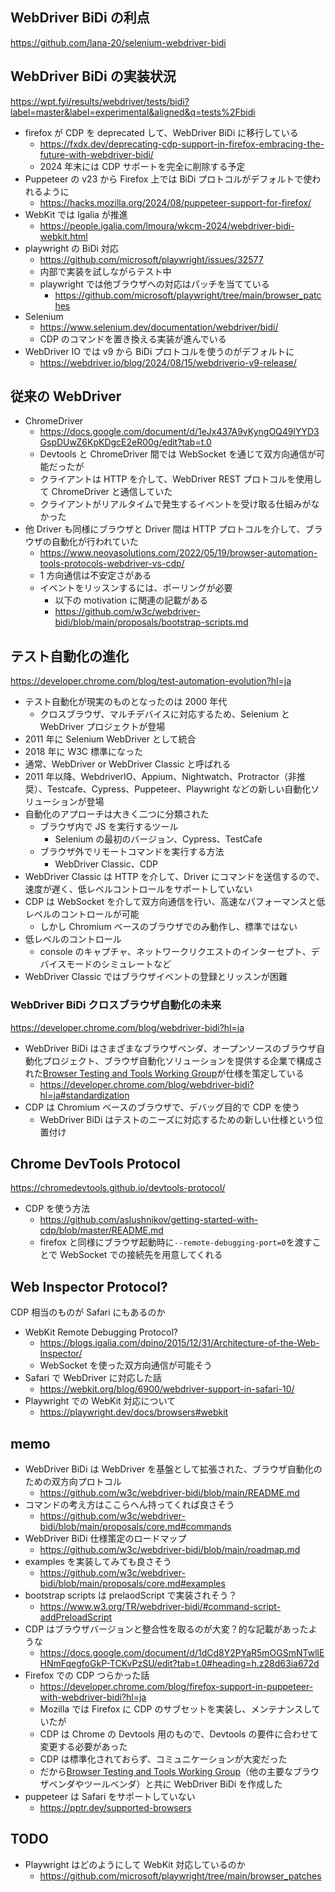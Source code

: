 ## WebDriver BiDi の利点

https://github.com/lana-20/selenium-webdriver-bidi

## WebDriver BiDi の実装状況

https://wpt.fyi/results/webdriver/tests/bidi?label=master&label=experimental&aligned&q=tests%2Fbidi

- firefox が CDP を deprecated して、WebDriver BiDi に移行している
  - https://fxdx.dev/deprecating-cdp-support-in-firefox-embracing-the-future-with-webdriver-bidi/
  - 2024 年末には CDP サポートを完全に削除する予定
- Puppeteer の v23 から Firefox 上では BiDi プロトコルがデフォルトで使われるように
  - https://hacks.mozilla.org/2024/08/puppeteer-support-for-firefox/
- WebKit では Igalia が推進
  - https://people.igalia.com/lmoura/wkcm-2024/webdriver-bidi-webkit.html
- playwright の BiDi 対応
  - https://github.com/microsoft/playwright/issues/32577
  - 内部で実装を試しながらテスト中
  - playwright では他ブラウザへの対応はパッチを当てている
    - https://github.com/microsoft/playwright/tree/main/browser_patches
- Selenium
  - https://www.selenium.dev/documentation/webdriver/bidi/
  - CDP のコマンドを置き換える実装が進んでいる
- WebDriver IO では v9 から BiDi プロトコルを使うのがデフォルトに
  - https://webdriver.io/blog/2024/08/15/webdriverio-v9-release/

## 従来の WebDriver

- ChromeDriver
  - https://docs.google.com/document/d/1eJx437A9vKyngOQ49lYYD3GspDUwZ6KpKDgcE2eR00g/edit?tab=t.0
  - Devtools と ChromeDriver 間では WebSocket を通じて双方向通信が可能だったが
  - クライアントは HTTP を介して、WebDriver REST プロトコルを使用して ChromeDriver と通信していた
  - クライアントがリアルタイムで発生するイベントを受け取る仕組みがなかった
- 他 Driver も同様にブラウザと Driver 間は HTTP プロトコルを介して、ブラウザの自動化が行われていた
  - https://www.neovasolutions.com/2022/05/19/browser-automation-tools-protocols-webdriver-vs-cdp/
  - 1 方向通信は不安定さがある
  - イベントをリッスンするには、ポーリングが必要
    - 以下の motivation に関連の記載がある
    - https://github.com/w3c/webdriver-bidi/blob/main/proposals/bootstrap-scripts.md

## テスト自動化の進化

https://developer.chrome.com/blog/test-automation-evolution?hl=ja

- テスト自動化が現実のものとなったのは 2000 年代
  - クロスブラウザ、マルチデバイスに対応するため、Selenium と WebDriver プロジェクトが登場
- 2011 年に Selenium WebDriver として統合
- 2018 年に W3C 標準になった
- 通常、WebDriver or WebDriver Classic と呼ばれる
- 2011 年以降、WebdriverIO、Appium、Nightwatch、Protractor（非推奨）、Testcafe、Cypress、Puppeteer、Playwright などの新しい自動化ソリューションが登場
- 自動化のアプローチは大きく二つに分類された
  - ブラウザ内で JS を実行するツール
    - Selenium の最初のバージョン、Cypress、TestCafe
  - ブラウザ外でリモートコマンドを実行する方法
    - WebDriver Classic、CDP
- WebDriver Classic は HTTP を介して、Driver にコマンドを送信するので、速度が遅く、低レベルコントロールをサポートしていない
- CDP は WebSocket を介して双方向通信を行い、高速なパフォーマンスと低レベルのコントロールが可能
  - しかし Chromium ベースのブラウザでのみ動作し、標準ではない
- 低レベルのコントロール
  - console のキャプチャ、ネットワークリクエストのインターセプト、デバイスモードのシミュレートなど
- WebDriver Classic ではブラウザイベントの登録とリッスンが困難

### WebDriver BiDi クロスブラウザ自動化の未来

https://developer.chrome.com/blog/webdriver-bidi?hl=ja

- WebDriver BiDi はさまざまなブラウザベンダ、オープンソースのブラウザ自動化プロジェクト、ブラウザ自動化ソリューションを提供する企業で構成された[Browser Testing and Tools Working Group](https://www.w3.org/groups/wg/browser-tools-testing/)が仕様を策定している
  - https://developer.chrome.com/blog/webdriver-bidi?hl=ja#standardization
- CDP は Chromium ベースのブラウザで、デバッグ目的で CDP を使う
  - WebDriver BiDi はテストのニーズに対応するための新しい仕様という位置付け

## Chrome DevTools Protocol

https://chromedevtools.github.io/devtools-protocol/

- CDP を使う方法
  - https://github.com/aslushnikov/getting-started-with-cdp/blob/master/README.md
  - firefox と同様にブラウザ起動時に`--remote-debugging-port=0`を渡すことで WebSocket での接続先を用意してくれる

## Web Inspector Protocol?

CDP 相当のものが Safari にもあるのか

- WebKit Remote Debugging Protocol?
  - https://blogs.igalia.com/dpino/2015/12/31/Architecture-of-the-Web-Inspector/
  - WebSocket を使った双方向通信が可能そう
- Safari で WebDriver に対応した話
  - https://webkit.org/blog/6900/webdriver-support-in-safari-10/
- Playwright での WebKit 対応について
  - https://playwright.dev/docs/browsers#webkit

## memo

- WebDriver BiDi は WebDriver を基盤として拡張された、ブラウザ自動化のための双方向プロトコル
  - https://github.com/w3c/webdriver-bidi/blob/main/README.md
- コマンドの考え方はここらへん持ってくれば良さそう
  - https://github.com/w3c/webdriver-bidi/blob/main/proposals/core.md#commands
- WebDriver BiDi 仕様策定のロードマップ
  - https://github.com/w3c/webdriver-bidi/blob/main/roadmap.md
- examples を実装してみても良さそう
  - https://github.com/w3c/webdriver-bidi/blob/main/proposals/core.md#examples
- bootstrap scripts は prelaodScript で実装されそう？
  - https://www.w3.org/TR/webdriver-bidi/#command-script-addPreloadScript
- CDP はブラウザバージョンと整合性を取るのが大変？的な記載があったような
  - https://docs.google.com/document/d/1dCd8Y2PYaR5mOGSmNTwllEHNmFqegfoGkP-TCKvPzSU/edit?tab=t.0#heading=h.z28d63ia672d
- Firefox での CDP つらかった話
  - https://developer.chrome.com/blog/firefox-support-in-puppeteer-with-webdriver-bidi?hl=ja
  - Mozilla では Firefox に CDP のサブセットを実装し、メンテナンスしていたが
  - CDP は Chrome の Devtools 用のもので、Devtools の要件に合わせて変更する必要があった
  - CDP は標準化されておらず、コミュニケーションが大変だった
  - だから[Browser Testing and Tools Working Group](https://www.w3.org/groups/wg/browser-tools-testing/)（他の主要なブラウザベンダやツールベンダ）と共に WebDriver BiDi を作成した
- puppeteer は Safari をサポートしていない
  - https://pptr.dev/supported-browsers

## TODO

- Playwright はどのようにして WebKit 対応しているのか
  - https://github.com/microsoft/playwright/tree/main/browser_patches
